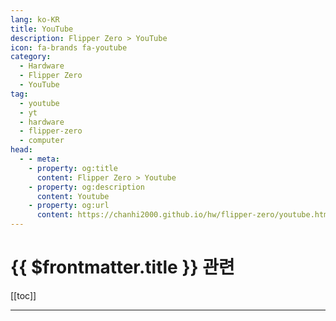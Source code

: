 ```yaml
---
lang: ko-KR
title: YouTube
description: Flipper Zero > YouTube
icon: fa-brands fa-youtube
category:
  - Hardware
  - Flipper Zero
  - YouTube
tag: 
  - youtube
  - yt
  - hardware
  - flipper-zero
  - computer
head:
  - - meta:
    - property: og:title
      content: Flipper Zero > Youtube
    - property: og:description
      content: Youtube
    - property: og:url
      content: https://chanhi2000.github.io/hw/flipper-zero/youtube.html
---
```


# {{ $frontmatter.title }} 관련

[[toc]]

<MyYouTubeItems jsonName="yu-GhostStrats" /><!-- GhostStrats -->

---

<TagLinks />